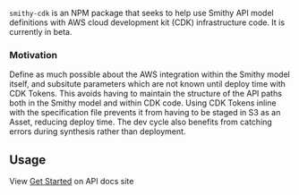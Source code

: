`smithy-cdk` is an NPM package that seeks to help use Smithy API model definitions with AWS cloud development kit (CDK) infrastructure code. It is currently in beta. 

### Motivation
Define as much possible about the AWS integration within the Smithy model itself, and subsitute parameters which are not known until deploy time with CDK Tokens. This avoids having to maintain the structure of the API paths both in the Smithy model and within CDK code. Using CDK Tokens inline with the specification file prevents it from having to be staged in S3 as an Asset, reducing deploy time. The dev cycle also benefits from catching errors during synthesis rather than deployment. 

## Usage
View [Get Started](https://kublasean.github.io/smithy-cdk/) on API docs site

